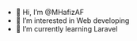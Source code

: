 - 👋 Hi, I’m @MHafizAF
- 👀 I’m interested in Web developing
- 🌱 I’m currently learning Laravel

<!---
MHafizAF/MHafizAF is a ✨ special ✨ repository because its `README.md` (this file) appears on your GitHub profile.
You can click the Preview link to take a look at your changes.
--->
